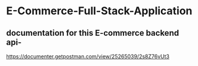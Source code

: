 # E-Commerce-Full-Stack-Application

## documentation for this E-commerce backend api-

<a href="https://documenter.getpostman.com/view/25265039/2s8Z76vUt3" target="_blank">https://documenter.getpostman.com/view/25265039/2s8Z76vUt3</a>
